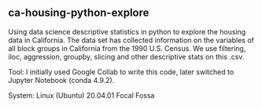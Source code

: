 ## ca-housing-python-explore

Using data science descriptive statistics in python to explore the housing data in California. The data set has collected information on the variables of all block groups in California from the 1990 U.S. Census. We use filtering, iloc, aggression, groupby, slicing and other descriptive stats on this .csv.

Tool: I initially used Google Collab to write this code, later switched to Jupyter Notebook (conda 4.9.2).

System: Linux (Ubuntu) 20.04.01 Focal Fossa
